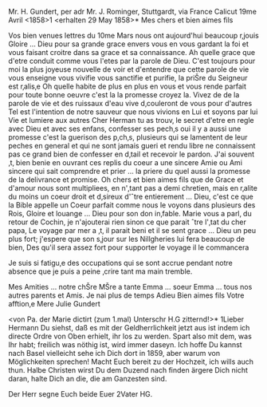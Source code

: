 Mr. H. Gundert, per adr Mr. J. Rominger, Stuttgardt, via France 
 Calicut 19me Avril <1858>1
 <erhalten 29 May 1858>*
Mes chers et bien aimes fils

Vos bien venues lettres du 10me Mars nous ont aujourd'hui beaucoup r‚jouis Gloire … Dieu pour sa grande grace envers vous en vous gardant la foi et vous faisant croitre dans sa grace et sa connaissance. Ah quelle grace que d'etre conduit comme vous l'etes par la parole de Dieu. C'est toujours pour moi la plus joyeuse nouvelle de voir et d'entendre que cette parole de vie vous enseigne vous vivifie vous sanctifie et purifie, la priŠre du Seigneur est r‚alis‚e Oh quelle habite de plus en plus en vous et vous rende parfait pour toute bonne oeuvre c'est la la promesse croyez la. Vivez de de la parole de vie et des ruissaux d'eau vive d‚couleront de vous pour d'autres Tel est l'intention de notre sauveur que nous vivions en Lui et soyons par lui Vie et lumiere aux autres Cher Herman tu as trouv‚ le secret d'etre en regle avec Dieu et avec ses enfans, confesser ses pech‚s oui il y a aussi une promesse c'est la guerison des p‚ch‚s, plusieurs qui se lamentent de leur peches en general et qui ne sont jamais gueri et rendu libre ne connaissent pas ce grand bien de confesser en d‚tail et recevoir le pardon. J'ai souvent ‚t‚ bien benie en ouvrant ces replis du coeur a une sincere Amie ou Ami sincere qui sait comprendre et prier … la priere du quel aussi la promesse de la delivrance et promise. Oh chers et bien aimes fils que de Grace et d'amour nous sont multipliees, en n'‚tant pas a demi chretien, mais en r‚alite du moins un coeur droit et d‚sireux d'ˆtre entierement … Dieu, c'est ce que la Bible appelle un Coeur parfait comme nous le voyons dans plusieurs des Rois, Gloire et louange … Dieu pour son don in‚fable. 
Marie vous a parl‚ du retour de Cochin, je n'ajouterai rien sinon ce que parait ˆtre l'‚tat du cher papa, Le voyage par mer a ‚t‚ il parait beni et il se sent grace … Dieu un peu plus fort; j'espere que son s‚jour sur les Nillgheries lui fera beaucoup de bien, Des qu'il sera assez fort pour supporter le voyage il le commancera

Je suis si fatigu‚e des occupations qui se sont accrue pendant notre absence que je puis a peine ‚crire tant ma main tremble.

Mes Amities … notre chŠre MŠre a tante Emma … soeur Emma … tous nos autres parents et Amis. Je nai plus de temps Adieu
 Bien aimes fils
 Votre afftion‚e Mere
 Julie Gundert


<von Pa. der Marie dictirt (zum 1.mal) Unterschr H.G zitternd!>* 
1Lieber Hermann Du siehst, daß es mit der Geldherrlichkeit jetzt aus ist indem ich directe Ordre von Oben erhielt, ihr los zu werden. Spart also mit dem, was Ihr habt; freilich was nöthig ist, wird immer daseyn. Ich hoffe Du kannst nach Basel vielleicht sehe ich Dich dort in 1859, aber warum von Möglichkeiten sprechen! Macht Euch bereit zu der Hochzeit, ich wills auch thun. Halbe Christen wirst Du dem Duzend nach finden ärgere Dich nicht daran, halte Dich an die, die am Ganzesten sind.

Der Herr segne Euch beide
 Euer 2Vater HG.

